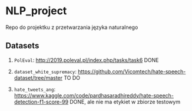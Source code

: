 # NLP_project
Repo do projektku z przetwarzania języka naturalnego

## Datasets
1) `PolEval`: http://2019.poleval.pl/index.php/tasks/task6 DONE

2) `dataset_white_supremacy`: https://github.com/Vicomtech/hate-speech-dataset/tree/master TO DO

3) `hate_tweets_ang`: https://www.kaggle.com/code/pardhasaradhireddy/hate-speech-detection-f1-score-99 DONE, ale nie ma etykiet w zbiorze testowym
